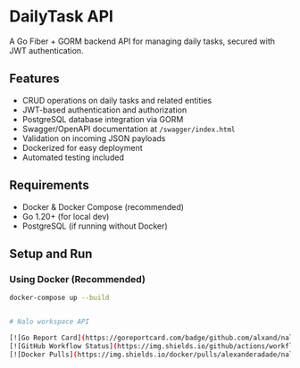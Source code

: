 # DailyTask API

A Go Fiber + GORM backend API for managing daily tasks, secured with JWT authentication.

## Features

- CRUD operations on daily tasks and related entities
- JWT-based authentication and authorization
- PostgreSQL database integration via GORM
- Swagger/OpenAPI documentation at `/swagger/index.html`
- Validation on incoming JSON payloads
- Dockerized for easy deployment
- Automated testing included

## Requirements

- Docker & Docker Compose (recommended)
- Go 1.20+ (for local dev)
- PostgreSQL (if running without Docker)

## Setup and Run

### Using Docker (Recommended)

```bash
docker-compose up --build


# Nalo workspace API

[![Go Report Card](https://goreportcard.com/badge/github.com/alxand/nalo-workspace)](https://goreportcard.com/report/github.com/alxand/nalo-workspace)
[![GitHub Workflow Status](https://img.shields.io/github/actions/workflow/status/alxand/nalo-workspace/ci.yml?branch=main&label=CI)](https://github.com/alxand/nalo-workspace/actions/workflows/ci.yml)
[![Docker Pulls](https://img.shields.io/docker/pulls/alexanderadade/nalo-workspace)](https://hub.docker.com/r/alexanderadade/nalo-workspace)

